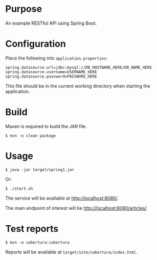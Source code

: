 # Purpose

An example RESTful API using Spring Boot.

# Configuration

Place the following into `application.properties`:

	spring.datasource.url=jdbc:mysql://DB_HOSTNAME_HERE/DB_NAME_HERE
	spring.datasource.username=USERNAME_HERE
	spring.datasource.password=PASSWORD_HERE

This file should be in the current working directory when starting
the application.

# Build

Maven is required to build the JAR file.

	$ mvn -e clean package

# Usage

	$ java -jar target/spring1.jar

Or:

	$ ./start.sh

The service will be available at [http://localhost:8080/](http://localhost:8080/).

The main endpoint of interest will be [http://localhost:8080/articles/](http://localhost:8080/articles/)

# Test reports

	$ mvn -e cobertura:cobertura

Reports will be available at `target/site/cobertura/index.html`.

